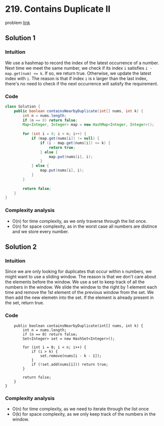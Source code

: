 # 219. Contains Duplicate II
problem [link](https://leetcode.com/problems/contains-duplicate-ii/)

## Solution 1
### Intuition
We use a hashmap to record the index of the latest occurrence of a number. Next time we meet the same number, we check if its index `i` 
satisfies `i - map.get(num) <= k`. If so, we return true. Otherwise, we update the latest index with `i`. The reason is that if index `i`
is `k` larger than the last index, there's no need to check if the next occurrence will satisfy the requirement. 

### Code
```java
class Solution {
    public boolean containsNearbyDuplicate(int[] nums, int k) {
        int n = nums.length;
        if (n == 0) return false;
        Map<Integer, Integer> map = new HashMap<Integer, Integer>();
        
        for (int i = 0; i < n; i++) {
            if (map.get(nums[i]) != null) {
                if (i - map.get(nums[i]) <= k) {
                    return true;
                } else {
                    map.put(nums[i], i);
                }
            } else {
                map.put(nums[i], i);
            }
        }
        
        return false;
    }
}
```

### Complexity analysis
* O(n) for time complexity, as we only traverse through the list once.
* O(n) for space complexity, as in the worst case all numbers are distince and we store every number.

## Solution 2
### Intuition
Since we are only looking for duplicates that occur within `k` numbers, we might want to use a sliding window. The reason is that
we don't care about the elements before the window. We use a set to keep track of all the numbers in the window. We slide the window
to the right by 1 element each time and remove the 1st element of the previous window from the set. We then add the new elemetn into the set.
If the element is already present in the set, return true.

### Code
```class Solution {
    public boolean containsNearbyDuplicate(int[] nums, int k) {
        int n = nums.length;
        if (n == 0) return false;
        Set<Integer> set = new HashSet<Integer>();
        
        for (int i = 0; i < n; i++) {
            if (i > k) {
                set.remove(nums[i - k - 1]);
            }
            if (!set.add(nums[i])) return true;
        }
        
        return false;
    }
}
```

### Complexity analysis
* O(n) for time complexity, as we need to iterate through the list once
* O(k) for space complexity, as we only keep track of the numbers in the window.
